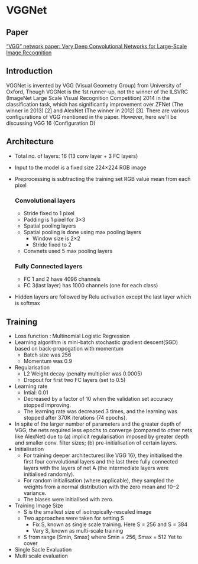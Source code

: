 # VGGNet

## Paper

[“VGG” network paper: Very Deep Convolutional Networks for Large-Scale Image Recognition](https://arxiv.org/abs/1409.1556)

## Introduction
VGGNet is invented by VGG (Visual Geometry Group) from University of Oxford, Though VGGNet is the 1st runner-up, not the winner of the ILSVRC (ImageNet Large Scale Visual Recognition Competition) 2014 in the classification task, which has significantly improvement over ZFNet (The winner in 2013) [2] and AlexNet (The winner in 2012) [3]. There are various configurations of VGG mentioned in the paper. However, here we'll be discussing VGG 16 (Configuration D)

## Architecture
* Total no. of layers: 16 (13 conv layer + 3 FC layers)
* Input to the model is a fixed size 224×224 RGB image
* Preprocessing is subtracting the training set RGB value mean from each pixel
	### Convolutional layers
	* Stride fixed to 1 pixel
	* Padding is 1 pixel for 3×3
	* Spatial pooling layers
	* Spatial pooling is done using max pooling layers
		* Window size is 2×2
		* Stride fixed to 2
	* Convnets used 5 max pooling layers

	### Fully Connected layers
	* FC 1 and 2 have 4096 channels
	* FC 3(last layer) has 1000 channels (one for each class)
* Hidden layers are followed by Relu activation except the last layer which is softmax

## Training
* Loss function : Multinomial Logistic Regression
* Learning algorithm is mini-batch stochastic gradient descent(SGD) based on back-propogation with momentum
	* Batch size was 256
	* Momentum was 0.9
* Regularisation
	* L2 Weight decay (penalty multiplier was 0.0005)
	* Dropout for first two FC layers (set to 0.5)
* Learning rate
	* Intial: 0.01
	* Decreased by a factor of 10 when the validation set accuracy stopped improving. 
	* The learning rate was decreased 3 times, and the learning was stopped after 370K iterations (74 epochs).
* In spite of the larger number of parameters and the greater depth of VGG, the nets required less epochs to converge (compared to other nets like AlexNet) due to 
	(a) implicit regularisation imposed by greater depth and smaller conv. filter sizes; 
	(b) pre-initialisation of certain layers.
* Initialisation
	* For training deeper architectures(like VGG 16), they initialised the first four convolutional layers and the last three fully connected layers with the layers of net A (the intermediate layers were initialised randomly). 
	* For random initialisation (where applicable), they sampled the weights from a normal distribution with the zero mean and 10−2 variance. 
	* The biases were initialised with zero.
* Training Image Size
	* S is the smallest size of isotropically-rescaled image
	*	Two approaches were taken for setting S
		* Fix S, known as single scale training. Here S = 256 and S = 384
		* Vary S, known as multi-scale training
	* S from range [Smin, Smax] where Smin = 256, Smax = 512
Yet to cover
* Single Sacle Evaluation
* Multi scale evaluation
	